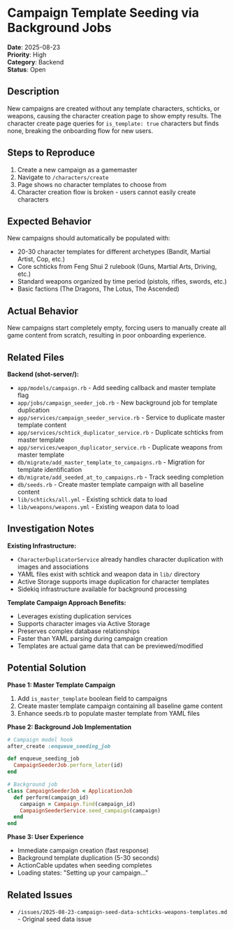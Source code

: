 # Campaign Template Seeding via Background Jobs

**Date**: 2025-08-23  
**Priority**: High  
**Category**: Backend  
**Status**: Open

## Description

New campaigns are created without any template characters, schticks, or weapons, causing the character creation page to show empty results. The character create page queries for `is_template: true` characters but finds none, breaking the onboarding flow for new users.

## Steps to Reproduce
1. Create a new campaign as a gamemaster
2. Navigate to `/characters/create` 
3. Page shows no character templates to choose from
4. Character creation flow is broken - users cannot easily create characters

## Expected Behavior
New campaigns should automatically be populated with:
- 20-30 character templates for different archetypes (Bandit, Martial Artist, Cop, etc.)
- Core schticks from Feng Shui 2 rulebook (Guns, Martial Arts, Driving, etc.)
- Standard weapons organized by time period (pistols, rifles, swords, etc.)
- Basic factions (The Dragons, The Lotus, The Ascended)

## Actual Behavior
New campaigns start completely empty, forcing users to manually create all game content from scratch, resulting in poor onboarding experience.

## Related Files
**Backend (shot-server/):**
- `app/models/campaign.rb` - Add seeding callback and master template flag
- `app/jobs/campaign_seeder_job.rb` - New background job for template duplication
- `app/services/campaign_seeder_service.rb` - Service to duplicate master template content
- `app/services/schtick_duplicator_service.rb` - Duplicate schticks from master template
- `app/services/weapon_duplicator_service.rb` - Duplicate weapons from master template
- `db/migrate/add_master_template_to_campaigns.rb` - Migration for template identification
- `db/migrate/add_seeded_at_to_campaigns.rb` - Track seeding completion
- `db/seeds.rb` - Create master template campaign with all baseline content
- `lib/schticks/all.yml` - Existing schtick data to load
- `lib/weapons/weapons.yml` - Existing weapon data to load

## Investigation Notes

**Existing Infrastructure:**
- `CharacterDuplicatorService` already handles character duplication with images and associations
- YAML files exist with schtick and weapon data in `lib/` directory
- Active Storage supports image duplication for character templates
- Sidekiq infrastructure available for background processing

**Template Campaign Approach Benefits:**
- Leverages existing duplication services
- Supports character images via Active Storage
- Preserves complex database relationships
- Faster than YAML parsing during campaign creation
- Templates are actual game data that can be previewed/modified

## Potential Solution

**Phase 1: Master Template Campaign**
1. Add `is_master_template` boolean field to campaigns
2. Create master template campaign containing all baseline game content
3. Enhance seeds.rb to populate master template from YAML files

**Phase 2: Background Job Implementation**
```ruby
# Campaign model hook
after_create :enqueue_seeding_job

def enqueue_seeding_job
  CampaignSeederJob.perform_later(id)
end

# Background job
class CampaignSeederJob < ApplicationJob
  def perform(campaign_id)
    campaign = Campaign.find(campaign_id)
    CampaignSeederService.seed_campaign(campaign)
  end
end
```

**Phase 3: User Experience**
- Immediate campaign creation (fast response)
- Background template duplication (5-30 seconds)
- ActionCable updates when seeding completes
- Loading states: "Setting up your campaign..."

## Related Issues
- `/issues/2025-08-23-campaign-seed-data-schticks-weapons-templates.md` - Original seed data issue